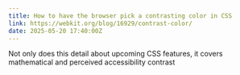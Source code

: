```yaml
---
title: How to have the browser pick a contrasting color in CSS
link: https://webkit.org/blog/16929/contrast-color/
date: 2025-05-20 17:40:00Z
---
```

Not only does this detail about upcoming CSS features, it covers mathematical and perceived accessibility contrast 